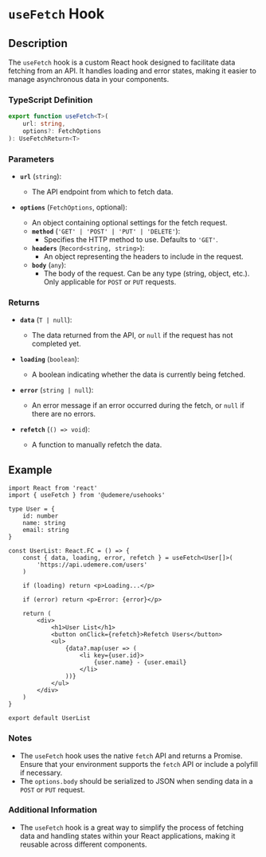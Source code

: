 # `useFetch` Hook

## Description

The `useFetch` hook is a custom React hook designed to facilitate data fetching from an API. It handles loading and error states, making it easier to manage asynchronous data in your components.

### TypeScript Definition

```typescript
export function useFetch<T>(
	url: string,
	options?: FetchOptions
): UseFetchReturn<T>
```

### Parameters

- **`url`** (`string`):

  - The API endpoint from which to fetch data.

- **`options`** (`FetchOptions`, optional):
  - An object containing optional settings for the fetch request.
  - **`method`** (`'GET' | 'POST' | 'PUT' | 'DELETE'`):
    - Specifies the HTTP method to use. Defaults to `'GET'`.
  - **`headers`** (`Record<string, string>`):
    - An object representing the headers to include in the request.
  - **`body`** (`any`):
    - The body of the request. Can be any type (string, object, etc.). Only applicable for `POST` or `PUT` requests.

### Returns

- **`data`** (`T | null`):

  - The data returned from the API, or `null` if the request has not completed yet.

- **`loading`** (`boolean`):

  - A boolean indicating whether the data is currently being fetched.

- **`error`** (`string | null`):

  - An error message if an error occurred during the fetch, or `null` if there are no errors.

- **`refetch`** (`() => void`):
  - A function to manually refetch the data.

## Example

```tsx
import React from 'react'
import { useFetch } from '@udemere/usehooks'

type User = {
	id: number
	name: string
	email: string
}

const UserList: React.FC = () => {
	const { data, loading, error, refetch } = useFetch<User[]>(
		'https://api.udemere.com/users'
	)

	if (loading) return <p>Loading...</p>

	if (error) return <p>Error: {error}</p>

	return (
		<div>
			<h1>User List</h1>
			<button onClick={refetch}>Refetch Users</button>
			<ul>
				{data?.map(user => (
					<li key={user.id}>
						{user.name} - {user.email}
					</li>
				))}
			</ul>
		</div>
	)
}

export default UserList
```

### Notes

- The `useFetch` hook uses the native `fetch` API and returns a Promise. Ensure that your environment supports the `fetch` API or include a polyfill if necessary.
- The `options.body` should be serialized to JSON when sending data in a `POST` or `PUT` request.

### Additional Information

- The `useFetch` hook is a great way to simplify the process of fetching data and handling states within your React applications, making it reusable across different components.
